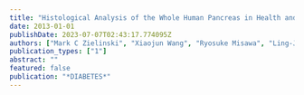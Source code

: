 ```yaml
---
title: "Histological Analysis of the Whole Human Pancreas in Health and Disease"
date: 2013-01-01
publishDate: 2023-07-07T02:43:17.774095Z
authors: ["Mark C Zielinski", "Xiaojun Wang", "Ryosuke Misawa", "Ling-Jia Wang", "Piotr Witkowski", "Manami Hara"]
publication_types: ["1"]
abstract: ""
featured: false
publication: "*DIABETES*"
---
```


